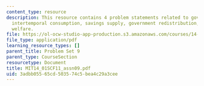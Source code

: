 ```yaml
---
content_type: resource
description: This resource contains 4 problem statements related to government borrowing,
  intertemporal consumption, savings supply, government redistribution, and social
  welfare.
file: https://ol-ocw-studio-app-production.s3.amazonaws.com/courses/14-01sc-principles-of-microeconomics-fall-2011/3adbb05565cd503574c5bea4c29a3cee_MIT14_01SCF11_assn09.pdf
file_type: application/pdf
learning_resource_types: []
parent_title: Problem Set 9
parent_type: CourseSection
resourcetype: Document
title: MIT14_01SCF11_assn09.pdf
uid: 3adbb055-65cd-5035-74c5-bea4c29a3cee
---
```

